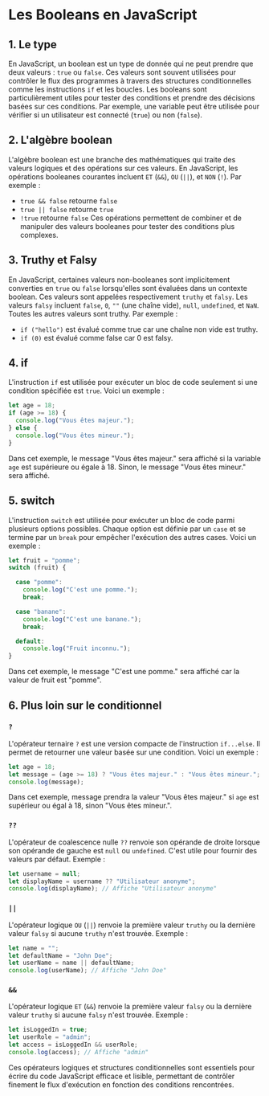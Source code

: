 # Les Booleans en JavaScript

## 1. Le type

En JavaScript, un boolean est un type de donnée qui ne peut prendre que deux valeurs : `true` ou `false`. Ces valeurs sont souvent utilisées pour contrôler le flux des programmes à travers des structures conditionnelles comme les instructions `if` et les boucles. Les booleans sont particulièrement utiles pour tester des conditions et prendre des décisions basées sur ces conditions. Par exemple, une variable peut être utilisée pour vérifier si un utilisateur est connecté (`true`) ou non (`false`).

## 2. L'algèbre boolean

L'algèbre boolean est une branche des mathématiques qui traite des valeurs logiques et des opérations sur ces valeurs. En JavaScript, les opérations booleanes courantes incluent `ET` (`&&`), `OU` (`||`), et `NON` (`!`). Par exemple :

* `true && false` retourne `false`
* `true || false` retourne `true`
* `!true` retourne `false`
Ces opérations permettent de combiner et de manipuler des valeurs booleanes pour tester des conditions plus complexes.

## 3. Truthy et Falsy

En JavaScript, certaines valeurs non-booleanes sont implicitement converties en `true` ou `false` lorsqu'elles sont évaluées dans un contexte boolean. Ces valeurs sont appelées respectivement `truthy` et `falsy`. Les valeurs `falsy` incluent `false`, `0`, `""` (une chaîne vide), `null`, `undefined`, et `NaN`. Toutes les autres valeurs sont truthy. Par exemple :

* `if ("hello")` est évalué comme true car une chaîne non vide est truthy.
* `if (0)` est évalué comme false car 0 est falsy.

## 4. if
L'instruction `if` est utilisée pour exécuter un bloc de code seulement si une condition spécifiée est `true`. Voici un exemple :

```javascript
let age = 18;
if (age >= 18) {
  console.log("Vous êtes majeur.");
} else {
  console.log("Vous êtes mineur.");
}
```

Dans cet exemple, le message "Vous êtes majeur." sera affiché si la variable `age` est supérieure ou égale à 18. Sinon, le message "Vous êtes mineur." sera affiché.

## 5. switch

L'instruction `switch` est utilisée pour exécuter un bloc de code parmi plusieurs options possibles. Chaque option est définie par un `case` et se termine par un `break` pour empêcher l'exécution des autres cases. Voici un exemple :

```javascript
let fruit = "pomme";
switch (fruit) {

  case "pomme":
    console.log("C'est une pomme.");
    break;

  case "banane":
    console.log("C'est une banane.");
    break;

  default:
    console.log("Fruit inconnu.");
}
```

Dans cet exemple, le message "C'est une pomme." sera affiché car la valeur de fruit est "pomme".

## 6. Plus loin sur le conditionnel

### `?`
L'opérateur ternaire `?` est une version compacte de l'instruction `if...else`. Il permet de retourner une valeur basée sur une condition. Voici un exemple :

```javascript
let age = 18;
let message = (age >= 18) ? "Vous êtes majeur." : "Vous êtes mineur.";
console.log(message);
```

Dans cet exemple, message prendra la valeur "Vous êtes majeur." si `age` est supérieur ou égal à 18, sinon "Vous êtes mineur.".

### `??`

L'opérateur de coalescence nulle `??` renvoie son opérande de droite lorsque son opérande de gauche est `null` ou `undefined`. C'est utile pour fournir des valeurs par défaut. Exemple :

```javascript
let username = null;
let displayName = username ?? "Utilisateur anonyme";
console.log(displayName); // Affiche "Utilisateur anonyme"
```

### `||`
L'opérateur logique `OU` (`||`) renvoie la première valeur `truthy` ou la dernière valeur `falsy` si aucune `truthy` n'est trouvée. Exemple :

```javascript
let name = "";
let defaultName = "John Doe";
let userName = name || defaultName;
console.log(userName); // Affiche "John Doe"
```

### `&&`

L'opérateur logique `ET` (`&&`) renvoie la première valeur `falsy` ou la dernière valeur `truthy` si aucune `falsy` n'est trouvée. Exemple :

```javascript
let isLoggedIn = true;
let userRole = "admin";
let access = isLoggedIn && userRole;
console.log(access); // Affiche "admin"
```

Ces opérateurs logiques et structures conditionnelles sont essentiels pour écrire du code JavaScript efficace et lisible, permettant de contrôler finement le flux d'exécution en fonction des conditions rencontrées.
